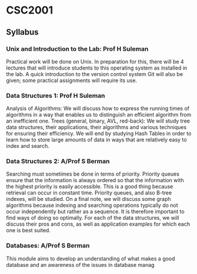 # CSC2001

## Syllabus
### Unix and Introduction to the Lab: Prof H Suleman
Practical work will be done on Unix. In preparation for this, there will be 
4 lectures that will introduce students to this operating system as 
installed in the lab. A quick introduction to the version control system Git will also be given; some practical assignments will require its use.

### Data Structures 1: Prof H Suleman
Analysis of Algorithms: We will discuss how to express the running times of algorithms in a way that enables us to distinguish an efficient algorithm from an inefficient one. Trees (general, binary, AVL, red-back): We will study tree data structures, their applications, their algorithms and various techniques for ensuring their efficiency. We will end by
studying Hash Tables in order to learn how to store large amounts of data in ways that are relatively easy to index and search.

### Data Structures 2: A/Prof S Berman
Searching must sometimes be done in terms of priority. Priority queues ensure that the information is always ordered so that the information with the highest priority is easily accessible. This is a good thing because retrieval can occur in constant time. Priority queues, and also B-tree indexes, will be studied. On a final note, we will discuss some graph
algorithms because indexing and searching operations typically do not occur independently but rather as a sequence. It is therefore important to find ways of doing so optimally. For each of the data structures, we will discuss their pros and cons, as well as application examples for which each one is best suited.

### Databases: A/Prof S Berman
This module aims to develop an understanding of what makes a good database and an awareness of the issues in
database manag
